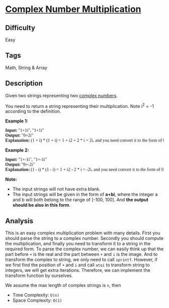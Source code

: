 # [Complex Number Multiplication](https://leetcode.com/problems/complex-number-multiplication/)

## Difficulty

Easy

## Tags

Math, String & Array

## Description

Given two strings representing two [complex numbers](https://en.wikipedia.org/wiki/Complex_number).

You need to return a string representing their multiplication. Note i<sup>2</sup> = -1 according to the definition.

**Example 1:**

<pre style="font-family: consolas">
<b>Input:</b> "1+1i", "1+1i"
<b>Output:</b> "0+2i"
<b>Explanation:</b> (1 + i) * (1 + i) = 1 + i2 + 2 * i = 2i, and you need convert it to the form of 0+2i.
</pre>

**Example 2:**

<pre style="font-family: consolas">
<b>Input:</b> "1+-1i", "1+-1i"
<b>Output:</b> "0+-2i"
<b>Explanation:</b> (1 - i) * (1 - i) = 1 + i2 - 2 * i = -2i, and you need convert it to the form of 0+-2i.
</pre>

**Note:**
- The input strings will not have extra blank.
- The input strings will be given in the form of **a+bi**, where the integer a and b will both belong to the range of [-100, 100]. And **the output should be also in this form**.

## Analysis

This is an easy complex multiplication problem with many details. First you should parse the string to a complex number. Secondly you should compute the multiplication, and finally you need to transform it to a string in the required form. To parse the complex number, we can easily think up that the part before `+` is the real and the part between `+` and `i` is the image. And to transform the complex to string, we only need to call `sprintf`. However, if we first find the position of `+` and `i` and call `atoi` to transform string to integers, we will get extra iterations. Therefore, we can implement the transform function by ourselves.

We assume the max length of complex strings is `n`, then
- Time Complexity: `O(n)`
- Space Complexity: `O(1)`
